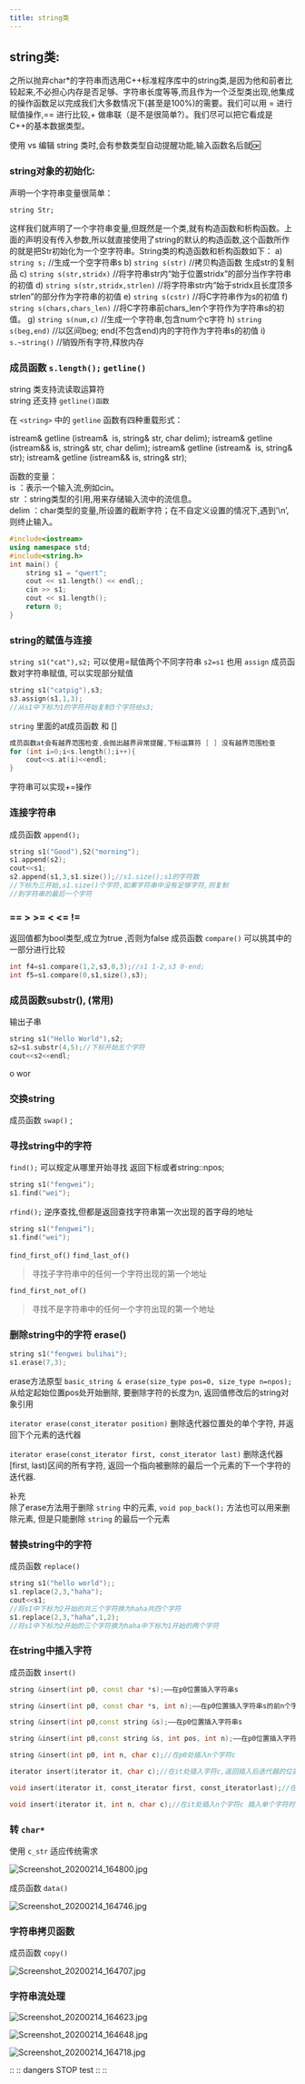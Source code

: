 ```yaml
---
title: string类
--- 
```


## string类:

之所以抛弃char*的字符串而选用C++标准程序库中的string类,是因为他和前者比较起来,不必担心内存是否足够、字符串长度等等,而且作为一个泛型类出现,他集成的操作函数足以完成我们大多数情况下(甚至是100%)的需要。我们可以用 = 进行赋值操作,== 进行比较,+ 做串联（是不是很简单?）。我们尽可以把它看成是C++的基本数据类型。

使用 vs 编辑 string 类时,会有参数类型自动提醒功能,输入函数名后就🆗

### string对象的初始化:

声明一个字符串变量很简单：

    string Str;

这样我们就声明了一个字符串变量,但既然是一个类,就有构造函数和析构函数。上面的声明没有传入参数,所以就直接使用了string的默认的构造函数,这个函数所作的就是把Str初始化为一个空字符串。String类的构造函数和析构函数如下：
a) `string s;` //生成一个空字符串s
b) `string s(str)` //拷贝构造函数 生成str的复制品
c) `string s(str,stridx)` //将字符串str内“始于位置stridx”的部分当作字符串的初值
d) `string s(str,stridx,strlen)` //将字符串str内“始于stridx且长度顶多strlen”的部分作为字符串的初值
e) `string s(cstr)` //将C字符串作为s的初值
f) `string s(chars,chars_len)` //将C字符串前chars_len个字符作为字符串s的初值。
g) `string s(num,c)` //生成一个字符串,包含num个c字符
h) `string s(beg,end)` //以区间beg; end(不包含end)内的字符作为字符串s的初值
i) `s.~string()` //销毁所有字符,释放内存

### 成员函数 `s.length();`  `getline()` 

string 类支持流读取运算符  
string 还支持 `getline()函数` 

在 `<string>` 中的 `getline` 函数有四种重载形式：  

istream& getline (istream&  is, string& str, char delim); 
istream& getline (istream&& is, string& str, char delim); 
istream& getline (istream&  is, string& str); 
istream& getline (istream&& is, string& str); 

函数的变量：  
is    ：表示一个输入流,例如cin。  
str   ：string类型的引用,用来存储输入流中的流信息。  
delim ：char类型的变量,所设置的截断字符；在不自定义设置的情况下,遇到’\n’,则终止输入。  

``` cpp
#include<iostream>
using namespace std;
#include<string.h>
int main() {
	string s1 = "qwert";
	cout << s1.length() << endl;;
	cin >> s1;
	cout << s1.length();
	return 0;
}
```

### string的赋值与连接

`string s1("cat"),s2;` 
可以使用=赋值两个不同字符串 `s2=s1` 
也用 `assign` 成员函数对字符串赋值, 可以实现部分赋值

``` cpp
string s1("catpig"),s3;
s3.assign(s1,1,3);
//从s1中下标为1的字符开始复制3个字符给s3;
```

`string` 里面的at成员函数 和 []

``` cpp
成员函数at会有越界范围检查,会抛出越界异常提醒,下标运算符 [ ] 没有越界范围检查
for (int i=0;i<s.length();i++){
    cout<<s.at(i)<<endl;
}
```

字符串可以实现+=操作  

### 连接字符串

成员函数 `append();` 

``` cpp
string s1("Good"),S2("morning");
s1.append(s2);
cout<<s1;
s2.append(s1,3,s1.size());//s1.size();s1的字符数
//下标为三开始,s1.size()个字符,如果字符串中没有足够字符,则复制  
//到字符串的最后一个字符
```

### == > >= < <= !=

返回值都为bool类型,成立为true ,否则为false
成员函数 `compare()` 
可以挑其中的一部分进行比较

``` cpp
int f4=s1.compare(1,2,s3,0,3);//s1 1-2,s3 0-end;
int f5=s1.compare(0,s1,size(),s3);
```

### 成员函数substr(), (常用)

输出子串

``` cpp
string s1("Hello World"),s2;
s2=s1.substr(4,5);//下标开始五个字符
cout<<s2<<endl;
```

o wor

### 交换string

成员函数 `swap()` ; 

### 寻找string中的字符

`find();` 可以规定从哪里开始寻找
返回下标或者string::npos; 

``` cpp
string s1("fengwei");
s1.find("wei");
```

`rfind();` 逆序查找,但都是返回查找字符串第一次出现的首字母的地址

``` cpp
string s1("fengwei");
s1.find("wei");
```

`find_first_of()` 
`find_last_of()` 

> 寻找子字符串中的任何一个字符出现的第一个地址

`find_first_not_of()` 

> 寻找不是字符串中的任何一个字符出现的第一个地址

### 删除string中的字符 erase()

``` cpp
string s1("fengwei bulihai");
s1.erase(7,3);
```

erase方法原型
`basic_string & erase(size_type pos=0, size_type n=npos);` 
从给定起始位置pos处开始删除, 要删除字符的长度为n, 返回值修改后的string对象引用

`iterator erase(const_iterator position)` 
删除迭代器位置处的单个字符, 并返回下个元素的迭代器

`iterator erase(const_iterator first, const_iterator last)` 
删除迭代器[first, last)区间的所有字符, 返回一个指向被删除的最后一个元素的下一个字符的迭代器.

补充  
除了erase方法用于删除 `string` 中的元素, `void pop_back();` 方法也可以用来删除元素, 但是只能删除 `string` 的最后一个元素

### 替换string中的字符

成员函数 `replace()` 

``` cpp
string s1("hello world");;
s1.replace(2,3,"haha");
cout<<s1;
//将s1中下标为2开始的共三个字符换为haha共四个字符
s1.replace(2,3,"haha",1,2);
//将s1中下标为2开始的三个字符换为haha中下标为1开始的两个字符
```

### 在string中插入字符

成员函数 `insert()` 

``` cpp
string &insert(int p0, const char *s);——在p0位置插入字符串s

string &insert(int p0, const char *s, int n);——在p0位置插入字符串s的前n个字符

string &insert(int p0,const string &s);——在p0位置插入字符串s

string &insert(int p0,const string &s, int pos, int n);——在p0位置插入字符串s从pos开始的连续n个字符

string &insert(int p0, int n, char c);//在p0处插入n个字符c

iterator insert(iterator it, char c);//在it处插入字符c,返回插入后迭代器的位置

void insert(iterator it, const_iterator first, const_iteratorlast);//在it处插入从first开始至last-1的所有字符

void insert(iterator it, int n, char c);//在it处插入n个字符c 插入单个字符时使用这个
```

### 转 `char*` 

使用 `c_str` 适应传统需求

![Screenshot_20200214_164800.jpg](https://raw.githubusercontent.com/fengwei2002/picture/master/pictureScreenshot_20200214_164800.jpg)

成员函数 `data()` 

![Screenshot_20200214_164746.jpg](https://raw.githubusercontent.com/fengwei2002/picture/master/pictureScreenshot_20200214_164746.jpg)

### 字符串拷贝函数

成员函数 `copy()` 

![Screenshot_20200214_164707.jpg](https://raw.githubusercontent.com/fengwei2002/picture/master/pictureScreenshot_20200214_164707.jpg)

### 字符串流处理

![Screenshot_20200214_164623.jpg](https://raw.githubusercontent.com/fengwei2002/picture/master/pictureScreenshot_20200214_164623.jpg)

![Screenshot_20200214_164648.jpg](https://raw.githubusercontent.com/fengwei2002/picture/master/pictureScreenshot_20200214_164648.jpg)

![Screenshot_20200214_164718.jpg](https://raw.githubusercontent.com/fengwei2002/picture/master/pictureScreenshot_20200214_164718.jpg)

:: :: dangers STOP 
test 
:: ::